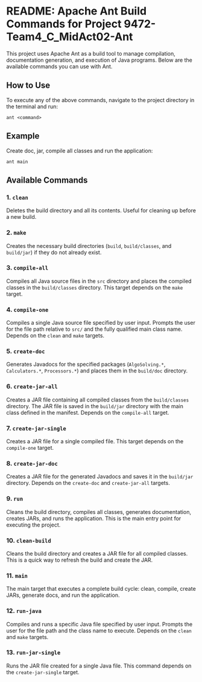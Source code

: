 # README: Apache Ant Build Commands for Project 9472-Team4_C_MidAct02-Ant

This project uses Apache Ant as a build tool to manage compilation, documentation generation, and execution of Java programs. Below are the available commands you can use with Ant.

## How to Use
To execute any of the above commands, navigate to the project directory in the terminal and run:
```ant
ant <command>
```

## Example
Create doc, jar, compile all classes and run the application:
```ant
ant main
```

## Available Commands

### 1. `clean`
Deletes the build directory and all its contents. Useful for cleaning up before a new build.

### 2. `make`
Creates the necessary build directories (`build`, `build/classes`, and `build/jar`) if they do not already exist.

### 3. `compile-all`
Compiles all Java source files in the `src` directory and places the compiled classes in the `build/classes` directory. This target depends on the `make` target.

### 4. `compile-one`
Compiles a single Java source file specified by user input. Prompts the user for the file path relative to `src/` and the fully qualified main class name. Depends on the `clean` and `make` targets.

### 5. `create-doc`
Generates Javadocs for the specified packages (`AlgoSolving.*`, `Calculators.*`, `Processors.*`) and places them in the `build/doc` directory.

### 6. `create-jar-all`
Creates a JAR file containing all compiled classes from the `build/classes` directory. The JAR file is saved in the `build/jar` directory with the main class defined in the manifest. Depends on the `compile-all` target.

### 7. `create-jar-single`
Creates a JAR file for a single compiled file. This target depends on the `compile-one` target.

### 8. `create-jar-doc`
Creates a JAR file for the generated Javadocs and saves it in the `build/jar` directory. Depends on the `create-doc` and `create-jar-all` targets.

### 9. `run`
Cleans the build directory, compiles all classes, generates documentation, creates JARs, and runs the application. This is the main entry point for executing the project.

### 10. `clean-build`
Cleans the build directory and creates a JAR file for all compiled classes. This is a quick way to refresh the build and create the JAR.

### 11. `main`
The main target that executes a complete build cycle: clean, compile, create JARs, generate docs, and run the application.

### 12. `run-java`
Compiles and runs a specific Java file specified by user input. Prompts the user for the file path and the class name to execute. Depends on the `clean` and `make` targets.

### 13. `run-jar-single`
Runs the JAR file created for a single Java file. This command depends on the `create-jar-single` target.


